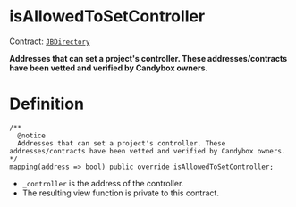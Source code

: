 # isAllowedToSetController

Contract: [`JBDirectory`](../)‌

**Addresses that can set a project's controller. These addresses/contracts have been vetted and verified by Candybox owners.** 

# Definition

```solidity
/**
  @notice
  Addresses that can set a project's controller. These addresses/contracts have been vetted and verified by Candybox owners.
*/
mapping(address => bool) public override isAllowedToSetController;
```

* `_controller` is the address of the controller.
* The resulting view function is private to this contract.
 